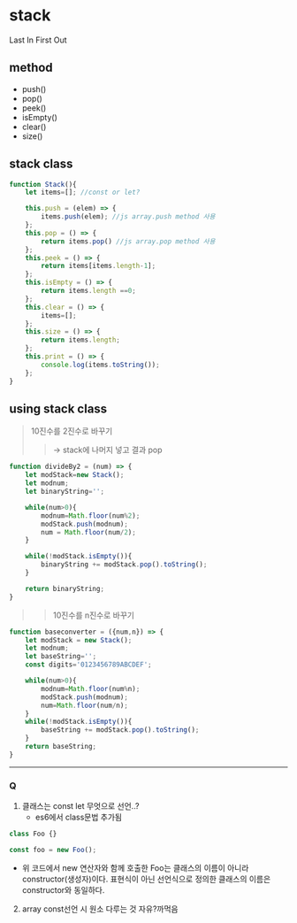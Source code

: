 # stack
Last In First Out

## method
- push()
- pop()
- peek()
- isEmpty()
- clear()
- size()
  
## stack class
```javascript
function Stack(){
    let items=[]; //const or let?

    this.push = (elem) => {
        items.push(elem); //js array.push method 사용
    };
    this.pop = () => {
        return items.pop() //js array.pop method 사용
    };
    this.peek = () => {
        return items[items.length-1];
    };    
    this.isEmpty = () => {
        return items.length ==0;
    };    
    this.clear = () => {
        items=[];
    };
    this.size = () => {
        return items.length;
    };
    this.print = () => {
        console.log(items.toString());
    };
}

```

## using stack class
> 10진수를 2진수로 바꾸기
>> -> stack에 나머지 넣고 결과 pop
  
```javascript
function divideBy2 = (num) => {
    let modStack=new Stack();
    let modnum;
    let binaryString='';

    while(num>0){
        modnum=Math.floor(num%2);
        modStack.push(modnum);
        num = Math.floor(num/2);
    }

    while(!modStack.isEmpty()){
        binaryString += modStack.pop().toString();
    }

    return binaryString;
}
```

>> 10진수를 n진수로 바꾸기
```javascript
function baseconverter = ({num,n}) => {
    let modStack = new Stack();
    let modnum;
    let baseString='';
    const digits='0123456789ABCDEF';

    while(num>0){
        modnum=Math.floor(num%n);
        modStack.push(modnum);
        num=Math.floor(num/n);
    }
    while(!modStack.isEmpty()){
        baseString += modStack.pop().toString();
    }
    return baseString;
}
```

---
### Q
1. 클래스는 const let 무엇으로 선언..?
    - es6에서 class문법 추가됨 
```javascript
class Foo {}

const foo = new Foo();
```
- 위 코드에서 new 연산자와 함께 호출한 Foo는 클래스의 이름이 아니라 constructor(생성자)이다. 표현식이 아닌 선언식으로 정의한 클래스의 이름은 constructor와 동일하다.
  
2. array const선언 시 원소 다루는 것 자유?까먹음